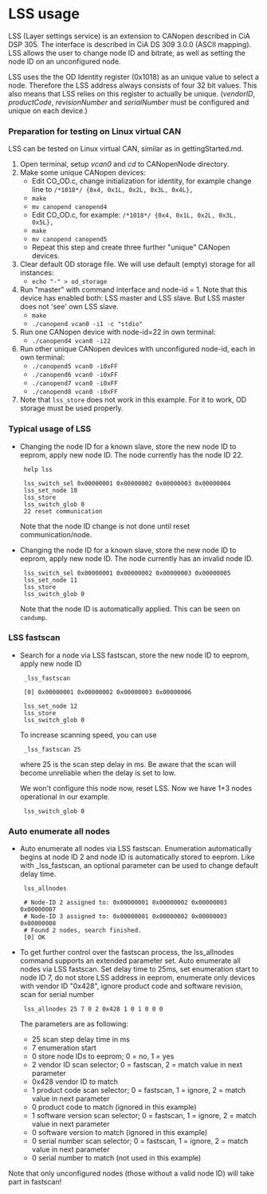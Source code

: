 LSS usage
=========

LSS (Layer settings service) is an extension to CANopen described in CiA DSP 305. The
interface is described in CiA DS 309 3.0.0 (ASCII mapping).
LSS allows the user to change node ID and bitrate, as well as setting the node ID on an
unconfigured node.

LSS uses the the OD Identity register (0x1018) as an unique value to select a node. Therefore
the LSS address always consists of four 32 bit values. This also means that LSS relies
on this register to actually be unique. (_vendorID_, _productCode_, _revisionNumber_ and
_serialNumber_ must be configured and unique on each device.)

### Preparation for testing on Linux virtual CAN
LSS can be tested on Linux virtual CAN, similar as in gettingStarted.md.

1. Open terminal, setup _vcan0_ and _cd_ to CANopenNode directory.
2. Make some unique CANopen devices:
   - Edit CO_OD.c, change initialization for identity, for example change line to `/*1018*/ {0x4, 0x1L, 0x2L, 0x3L, 0x4L},`
   - `make`
   - `mv canopend canopend4`
   - Edit CO_OD.c, for example: `/*1018*/ {0x4, 0x1L, 0x2L, 0x3L, 0x5L},`
   - `make`
   - `mv canopend canopend5`
   - Repeat this step and create three further "unique" CANopen devices.
3. Clear default OD storage file. We will use default (empty) storage for all instances:
   - `echo "-" > od_storage`
4. Run "master" with command interface and node-id = 1. Note that this device
   has enabled both: LSS master and LSS slave. But LSS master does not 'see' own LSS slave.
   - `make`
   - `./canopend vcan0 -i1 -c "stdio"`
5. Run one CANopen device with node-id=22 in own terminal:
   - `./canopend4 vcan0 -i22`
6. Run other unique CANopen devices with unconfigured node-id, each in own terminal:
   - `./canopend5 vcan0 -i0xFF`
   - `./canopend6 vcan0 -i0xFF`
   - `./canopend7 vcan0 -i0xFF`
   - `./canopend8 vcan0 -i0xFF`
7. Note that `lss_store` does not work in this example. For it to work, OD storage must be used properly.

### Typical usage of LSS
 - Changing the node ID for a known slave, store the new node ID to eeprom, apply new node ID.
   The node currently has the node ID 22.

        help lss

        lss_switch_sel 0x00000001 0x00000002 0x00000003 0x00000004
        lss_set_node 10
        lss_store
        lss_switch_glob 0
        22 reset communication

   Note that the node ID change is not done until reset communication/node.

 - Changing the node ID for a known slave, store the new node ID to eeprom, apply new node ID.
   The node currently has an invalid node ID.

        lss_switch_sel 0x00000001 0x00000002 0x00000003 0x00000005
        lss_set_node 11
        lss_store
        lss_switch_glob 0

   Note that the node ID is automatically applied. This can be seen on `candump`.

### LSS fastscan
 - Search for a node via LSS fastscan, store the new node ID to eeprom, apply new node ID

        _lss_fastscan

        [0] 0x00000001 0x00000002 0x00000003 0x00000006

        lss_set_node 12
        lss_store
        lss_switch_glob 0

    To increase scanning speed, you can use

        _lss_fastscan 25

    where 25 is the scan step delay in ms. Be aware that the scan will become unreliable when
    the delay is set to low.

    We won't configure this node now, reset LSS. Now we have 1+3 nodes operational in our example.

        lss_switch_glob 0

### Auto enumerate all nodes
 - Auto enumerate all nodes via LSS fastscan. Enumeration automatically begins at node ID 2
   and node ID is automatically stored to eeprom. Like with _lss_fastscan, an optional
   parameter can be used to change default delay time.

        lss_allnodes

        # Node-ID 2 assigned to: 0x00000001 0x00000002 0x00000003 0x00000007
        # Node-ID 3 assigned to: 0x00000001 0x00000002 0x00000003 0x00000008
        # Found 2 nodes, search finished.
        [0] OK

 - To get further control over the fastscan process, the lss_allnodes command supports
   an extended parameter set.
   Auto enumerate all nodes via LSS fastscan. Set delay time to 25ms, set enumeration start
   to node ID 7, do not store LSS address in eeprom, enumerate only devices with vendor ID
   "0x428", ignore product code and software revision, scan for serial number

        lss_allnodes 25 7 0 2 0x428 1 0 1 0 0 0

   The parameters are as following:
   - 25     scan step delay time in ms
   - 7      enumeration start
   - 0      store node IDs to eeprom; 0 = no, 1 = yes
   - 2      vendor ID scan selector; 0 = fastscan, 2 = match value in next parameter
   - 0x428  vendor ID to match
   - 1      product code scan selector; 0 = fastscan, 1 = ignore, 2 = match value in next parameter
   - 0      product code to match (ignored in this example)
   - 1      software version scan selector; 0 = fastscan, 1 = ignore, 2 = match value in next parameter
   - 0      software version to match (ignored in this example)
   - 0      serial number scan selector; 0 = fastscan, 1 = ignore, 2 = match value in next parameter
   - 0      serial number to match (not used in this example)

 Note that only unconfigured nodes (those without a valid node ID) will take part in
 fastscan!
